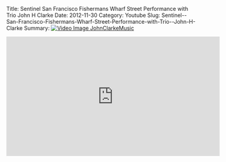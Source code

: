 Title: Sentinel  San Francisco Fishermans Wharf Street Performance with Trio  John H Clarke
Date: 2012-11-30
Category: Youtube
Slug: Sentinel--San-Francisco-Fishermans-Wharf-Street-Performance-with-Trio--John-H-Clarke
Summary: <a href="/Sentinel--San-Francisco-Fishermans-Wharf-Street-Performance-with-Trio--John-H-Clarke.html"><img src="https://i.ytimg.com/vi/ZxJHARXiNQ4/hqdefault.jpg" alt="Video Image JohnClarkeMusic"></a>

<iframe width="560" height="315" src="https://www.youtube.com/embed/ZxJHARXiNQ4" title="YouTube video player" frameborder="0" allow="accelerometer; autoplay; clipboard-write; encrypted-media; gyroscope; picture-in-picture" allowfullscreen></iframe>


